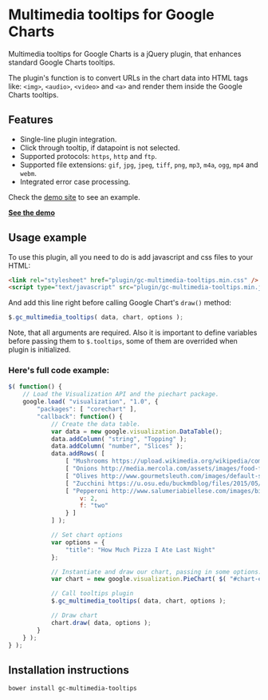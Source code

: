 # Multimedia tooltips for Google Charts
Multimedia tooltips for Google Charts is a jQuery plugin, that enhances standard Google Charts tooltips.

The plugin's function is to convert URLs in the chart data into HTML tags like: `<img>`, `<audio>`, `<video>` and `<a>` and render them inside the Google Charts tooltips.

## Features
- Single-line plugin integration.
- Click through tooltip, if datapoint is not selected.
- Supported protocols: `https`, `http` and `ftp`.
- Supported file extensions: `gif`, `jpg`, `jpeg`, `tiff`, `png`, `mp3`, `m4a`, `ogg`, `mp4` and `webm`.
- Integrated error case processing.

Check the [demo site](#demo) to see an example.

**[See the demo](#demo)**

## Usage example
To use this plugin, all you need to do is add javascript and css files to your HTML:

```html
<link rel="stylesheet" href="plugin/gc-multimedia-tooltips.min.css" />
<script type="text/javascript" src="plugin/gc-multimedia-tooltips.min.js"></script>
```

And add this line right before calling Google Chart's `draw()` method:

```javascript
$.gc_multimedia_tooltips( data, chart, options );
```

Note, that all arguments are required. Also it is important to define variables before passing them to <code>$.tooltips</code>, some of them are overrided when plugin is initialized.

### Here's full code example:
```javascript
$( function() {
    // Load the Visualization API and the piechart package.
    google.load( "visualization", "1.0", {
        "packages": [ "corechart" ],
        "callback": function() {
            // Create the data table.
            var data = new google.visualization.DataTable();
            data.addColumn( "string", "Topping" );
            data.addColumn( "number", "Slices" );
            data.addRows( [
                [ "Mushrooms https://upload.wikimedia.org/wikipedia/commons/b/b8/Mushroom_-_unidentified.jpg", 3 ],
                [ "Onions http://media.mercola.com/assets/images/food-facts/onion-healthy-recipes.jpg", 1 ],
                [ "Olives http://www.gourmetsleuth.com/images/default-source/dictionary/spanish-olives.jpg?sfvrsn=6", 1 ],
                [ "Zucchini https://u.osu.edu/buckmdblog/files/2015/05/zucchini-ym5607.jpg", 1 ],
                [ "Pepperoni http://www.salumeriabiellese.com/images/big/Pepperoni.jpg", {
                    v: 2,
                    f: "two"
                } ]
            ] );

            // Set chart options
            var options = {
                "title": "How Much Pizza I Ate Last Night"
            };

            // Instantiate and draw our chart, passing in some options.
            var chart = new google.visualization.PieChart( $( "#chart-example" )[ 0 ] );

            // Call tooltips plugin
            $.gc_multimedia_tooltips( data, chart, options );

            // Draw chart
            chart.draw( data, options );
        }
    } );
} );
```

## Installation instructions
```bash
bower install gc-multimedia-tooltips
```
